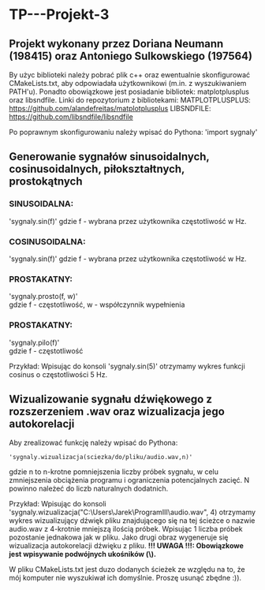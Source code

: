 # TP---Projekt-3
## Projekt wykonany przez Doriana Neumann (198415) oraz Antoniego Sulkowskiego (197564)

By użyc biblioteki należy pobrać plik c++ oraz ewentualnie skonfigurować CMakeLists.txt, aby odpowiadała użytkownikowi (m.in. z wyszukiwaniem PATH'u). Ponadto obowiązkowe jest posiadanie bibliotek: matplotplusplus oraz libsndfile.
Linki do repozytorium z bibliotekami:
MATPLOTPLUSPLUS: https://github.com/alandefreitas/matplotplusplus
LIBSNDFILE: https://github.com/libsndfile/libsndfile

Po poprawnym skonfigurowaniu należy wpisać do Pythona:
	'import sygnaly'

## Generowanie sygnałów sinusoidalnych, cosinusoidalnych, piłokształtnych, prostokątnych

### SINUSOIDALNA:
'sygnaly.sin(f)'
gdzie f - wybrana przez użytkownika częstotliwość w Hz. 

### COSINUSOIDALNA: 	
'sygnaly.sin(f)'
gdzie f - wybrana przez użytkownika częstotliwość w Hz. 
 ### PROSTAKATNY: 		
'sygnaly.prosto(f, w)' 	
gdzie f - częstotliwość, w - współczynnik wypełnienia
### PROSTAKATNY: 		
'sygnaly.pilo(f)'	 
gdzie f - częstotliwość

Przykład: Wpisując do konsoli 'sygnaly.sin(5)' otrzymamy wykres funkcji cosinus o częstotliwości 5 Hz.

## Wizualizowanie sygnału dźwiękowego z rozszerzeniem .wav oraz wizualizacja jego autokorelacji
Aby zrealizować funkcję należy wpisać do Pythona:

	'sygnaly.wizualizacja(sciezka/do/pliku/audio.wav,n)'	
gdzie n to n-krotne pomniejszenia liczby próbek sygnału, w celu zmniejszenia obciążenia programu i ograniczenia potencjalnych zacięć. N powinno należeć do liczb naturalnych dodatnich.

Przykład: Wpisując do konsoli 'sygnaly.wizualizacja("C:\\Users\\Jarek\\ProgramIII\\audio.wav", 4) otrzymamy wykres wizualizujący dźwięk pliku znajdującego się na tej ścieżce o nazwie audio.wav z 4-krotnie mniejszą ilością próbek. Wpisując 1 liczba próbek pozostanie jednakowa jak w pliku. Jako drugi obraz wygeneruje się wizualizacja autokorelacji dźwięku z pliku.
__!!! UWAGA !!!: Obowiązkowe jest wpisywanie podwójnych ukośników (\\).__

W pliku CMakeLists.txt jest duzo dodanych ścieżek ze względu na to, że mój komputer nie wyszukiwał ich domyślnie. Proszę usunąć zbędne :)).



